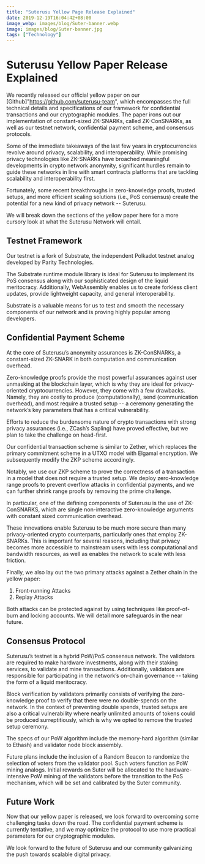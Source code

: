 ```yaml
---
title: "Suterusu Yellow Page Release Explained"
date: 2019-12-19T16:04:42+08:00
image_webp: images/blog/Suter-banner.webp
image: images/blog/Suter-banner.jpg
tags: ["Technology"]
---
```


# Suterusu Yellow Paper Release Explained
We recently released our official yellow paper on our [Github]"https://github.com/suterusu-team", which encompasses the full technical details and specifications of our framework for confidential transactions and our cryptographic modules. The paper irons out our implementation of constant-sized ZK-SNARKs, called ZK-ConSNARKs, as well as our testnet network, confidential payment scheme, and consensus protocols.

Some of the immediate takeaways of the last few years in cryptocurrencies revolve around privacy, scalability, and interoperability. While promising privacy technologies like ZK-SNARKs have broached meaningful developments in crypto network anonymity, significant hurdles remain to guide these networks in line with smart contracts platforms that are tackling scalability and interoperability first.

Fortunately, some recent breakthroughs in zero-knowledge proofs, trusted setups, and more efficient scaling solutions (i.e., PoS consensus) create the potential for a new kind of privacy network -- Suterusu.

We will break down the sections of the yellow paper here for a more cursory look at what the Suterusu Network will entail.

## Testnet Framework

Our testnet is a fork of Substrate, the independent Polkadot testnet analog developed by Parity Technologies.

The Substrate runtime module library is ideal for Suterusu to implement its PoS consensus along with our sophisticated design of the liquid meritocracy. Additionally, WebAssembly enables us to create forkless client updates, provide lightweight capacity, and general interoperability.

Substrate is a valuable means for us to test and smooth the necessary components of our network and is proving highly popular among developers.

## Confidential Payment Scheme

At the core of Suterusu’s anonymity assurances is ZK-ConSNARKs, a constant-sized ZK-SNARK in both computation and communication overhead.

Zero-knowledge proofs provide the most powerful assurances against user unmasking at the blockchain layer, which is why they are ideal for privacy-oriented cryptocurrencies. However, they come with a few drawbacks. Namely, they are costly to produce (computationally), send (communication overhead), and most require a trusted setup -- a ceremony generating the network’s key parameters that has a critical vulnerability.

Efforts to reduce the burdensome nature of crypto transactions with strong privacy assurances (i.e., ZCash’s Sapling) have proved effective, but we plan to take the challenge on head-first.

Our confidential transaction scheme is similar to Zether, which replaces the primary commitment scheme in a UTXO model with Elgamal encryption. We subsequently modify the ZKP scheme accordingly.

Notably, we use our ZKP scheme to prove the correctness of a transaction in a model that does not require a trusted setup. We deploy zero-knowledge range proofs to prevent overflow attacks in confidential payments, and we can further shrink range proofs by removing the prime challenge.

In particular, one of the defining components of Suterusu is the use of ZK-ConSNARKS, which are single non-interactive zero-knowledge arguments with constant sized communication overhead.

These innovations enable Suterusu to be much more secure than many privacy-oriented crypto counterparts, particularly ones that employ ZK-SNARKs. This is important for several reasons, including that privacy becomes more accessible to mainstream users with less computational and bandwidth resources, as well as enables the network to scale with less friction.

Finally, we also lay out the two primary attacks against a Zether chain in the yellow paper:
1. Front-running Attacks
2. Replay Attacks

Both attacks can be protected against by using techniques like proof-of-burn and locking accounts. We will detail more safeguards in the near future.

## Consensus Protocol

Suterusu’s testnet is a hybrid PoW/PoS consensus network. The validators are required to make hardware investments, along with their staking services, to validate and mine transactions. Additionally, validators are responsible for participating in the network’s on-chain governance -- taking the form of a liquid meritocracy.

Block verification by validators primarily consists of verifying the zero-knowledge proof to verify that there were no double-spends on the network. In the context of preventing double spends, trusted setups are also a critical vulnerability where nearly unlimited amounts of tokens could be produced surreptitiously, which is why we opted to remove the trusted setup ceremony.

The specs of our PoW algorithm include the memory-hard algorithm (similar to Ethash) and validator node block assembly.

Future plans include the inclusion of a Random Beacon to randomize the selection of voters from the validator pool. Such voters function as PoW mining analogs. Initial rewards on Suter will be allocated to the hardware-intensive PoW mining of the validators before the transition to the PoS mechanism, which will be set and calibrated by the Suter community.

## Future Work

Now that our yellow paper is released, we look forward to overcoming some challenging tasks down the road. The confidential payment scheme is currently tentative, and we may optimize the protocol to use more practical parameters for our cryptographic modules.

We look forward to the future of Suterusu and our community galvanizing the push towards scalable digital privacy.

